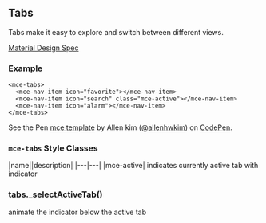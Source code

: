 <a name="Tabs"></a>

## Tabs
Tabs make it easy to explore and switch between different views.

[Material Design Spec](https://material.io/guidelines/components/tabs.html#tabs-specs)

### Example

```
<mce-tabs>
  <mce-nav-item icon="favorite"></mce-nav-item>
  <mce-nav-item icon="search" class="mce-active"></mce-nav-item>
  <mce-nav-item icon="alarm"></mce-nav-item>
</mce-tabs>
```

<p data-height="300" data-theme-id="32189" data-slug-hash="VyyeMd" data-default-tab="html,result" data-user="allenhwkim" data-embed-version="2" data-pen-title="mce template" class="codepen">See the Pen <a href="https://codepen.io/allenhwkim/pen/PEJKKo/">mce template</a> by Allen kim (<a href="https://codepen.io/allenhwkim">@allenhwkim</a>) on <a href="https://codepen.io">CodePen</a>.</p>
<script async src="https://production-assets.codepen.io/assets/embed/ei.js"></script>

### `mce-tabs` Style Classes
 |name||description|
 |---|---|
 |mce-active| indicates currently active tab with indicator

<a name="Tabs+_selectActiveTab"></a>

### tabs._selectActiveTab()
animate the indicator below the active tab

